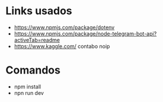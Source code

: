 # Links usados

- https://www.npmjs.com/package/dotenv
- https://www.npmjs.com/package/node-telegram-bot-api?activeTab=readme
- https://www.kaggle.com/
contabo
noip
# Comandos

- npm install
- npn run dev
